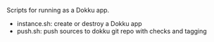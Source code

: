 
Scripts for running as a Dokku app.

* instance.sh: create or destroy a Dokku app
* push.sh: push sources to dokku git repo with checks and tagging
